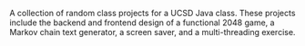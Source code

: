 A collection of random class projects for a UCSD Java class. These projects include the backend and frontend design of a functional 2048 game, a Markov chain text generator, a screen saver, and a multi-threading exercise.
